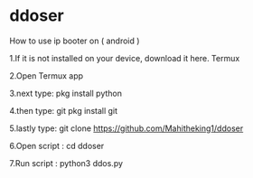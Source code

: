 # ddoser

How to use ip booter on ( android )

1.If it is not installed on your device, download it here. Termux

2.Open Termux app

3.next type: pkg install python

4.then type: git pkg install git

5.lastly type: git clone https://github.com/Mahitheking1/ddoser

6.Open script : cd ddoser

7.Run script : python3 ddos.py

